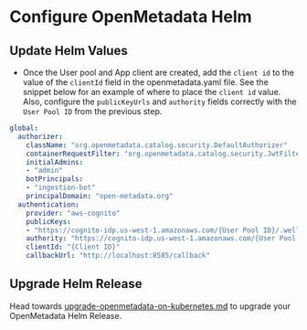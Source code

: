 # Configure OpenMetadata Helm

## Update Helm Values

* Once the User pool and App client are created, add the `client id` to the value of the `clientId` field in the openmetadata.yaml file. See the snippet below for an example of where to place the `client id` value. Also, configure the `publicKeyUrls` and `authority` fields correctly with the `User Pool ID` from the previous step.

```yaml
global:
  authorizer:
    className: "org.openmetadata.catalog.security.DefaultAuthorizer"
    containerRequestFilter: "org.openmetadata.catalog.security.JwtFilter"
    initialAdmins: 
    - "admin"
    botPrincipals: 
    - "ingestion-bot"
    principalDomain: "open-metadata.org"
  authentication:
    provider: "aws-cognito"
    publicKeys: 
    - "https://cognito-idp.us-west-1.amazonaws.com/{User Pool ID}/.well-known/jwks.json"
    authority: "https://cognito-idp.us-west-1.amazonaws.com/{User Pool ID}"
    clientId: "{Client ID}"
    callbackUrl: "http://localhost:8585/callback"
```

## Upgrade Helm Release

Head towards [upgrade-openmetadata-on-kubernetes.md](../../../../upgrade/upgrade-on-kubernetes/upgrade-openmetadata-on-kubernetes.md "mention") to upgrade your OpenMetadata Helm Release.

